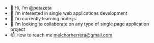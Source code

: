 - 👋 Hi, I’m @petazeta
- 👀 I’m interested in single web applications development
- 🌱 I’m currently learning node.js
- 💞️ I’m looking to collaborate on any type of single page application project
- 📫 How to reach me melchorherrera@gmail.com

<!---
petazeta/petazeta is a ✨ special ✨ repository because its `README.md` (this file) appears on your GitHub profile.
You can click the Preview link to take a look at your changes.
--->
